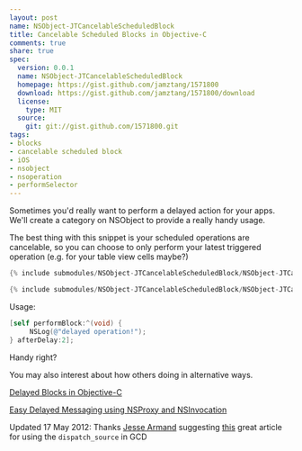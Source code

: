 ```yaml
--- 
layout: post
name: NSObject-JTCancelableScheduledBlock
title: Cancelable Scheduled Blocks in Objective-C
comments: true
share: true
spec:
  version: 0.0.1
  name: NSObject-JTCancelableScheduledBlock
  homepage: https://gist.github.com/jamztang/1571800
  download: https://gist.github.com/jamztang/1571800/download
  license:
    type: MIT
  source:
    git: git://gist.github.com/1571800.git
tags: 
- blocks
- cancelable scheduled block
- iOS
- nsobject
- nsoperation
- performSelector
---
```


Sometimes you'd really want to perform a delayed action for your apps. We'll create a category on NSObject to provide a really handy usage.

The best thing with this snippet is your scheduled operations are cancelable, so you can choose to only perform your latest triggered operation (e.g. for your table view cells maybe?)

```objective-c
{% include submodules/NSObject-JTCancelableScheduledBlock/NSObject-JTCancelableScheduledBlock.h %}
```

```objective-c
{% include submodules/NSObject-JTCancelableScheduledBlock/NSObject-JTCancelableScheduledBlock.m %}
```

Usage:
 
```objective-c
[self performBlock:^(void) {
     NSLog(@"delayed operation!");
} afterDelay:2];
```  

Handy right?

You may also interest about how others doing in alternative ways.

[Delayed Blocks in Objective-C](http://forrst.com/posts/Delayed_Blocks_in_Objective_C-0Fn)

[Easy Delayed Messaging using NSProxy and NSInvocation](http://atastypixel.com/blog/easy-delayed-messaging-using-nsproxy-and-nsinvocation/)

Updated 17 May 2012: Thanks [Jesse Armand][] ‏suggesting [this][1]
great article for using the `dispatch_source` in GCD

[1]:http://www.mikeash.com/pyblog/friday-qa-2010-07-02-background-timers.html
[Jesse Armand]:https://twitter.com/#!/jessearmand/status/202976529800630272
